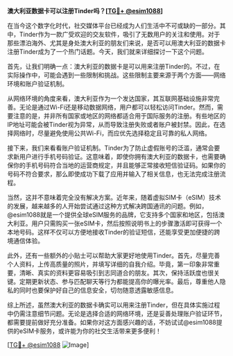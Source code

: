 **澳大利亚数据卡可以注册Tinder吗？[[TG💪+ @esim1088](https://t.me/s/esim1088)]**

在当今这个数字化时代，社交媒体平台已经成为人们生活中不可或缺的一部分。其中，Tinder作为一款广受欢迎的交友软件，吸引了无数用户的关注和使用。对于那些漂泊海外、尤其是身处澳大利亚的朋友们来说，是否可以用澳大利亚的数据卡注册Tinder成为了一个热门话题。今天，我们就来详细探讨一下这个问题。

首先，让我们明确一点：澳大利亚的数据卡是可以用来注册Tinder的。不过，在实际操作中，可能会遇到一些限制和挑战。这些限制主要来源于两个方面——网络环境和账户验证机制。

从网络环境的角度来看，澳大利亚作为一个发达国家，其互联网基础设施非常完善。无论是通过Wi-Fi还是移动数据网络，用户都可以轻松访问Tinder。然而，需要注意的是，并非所有国家或地区的网络都适合用于国际服务的注册。有些地区的IP地址可能会被Tinder视为异常，从而导致注册失败或者账户被封禁。因此，在选择网络时，尽量避免使用公共Wi-Fi，而应优先选择稳定且可靠的私人网络。

接下来，我们来看看账户验证机制。Tinder为了防止虚假账号的泛滥，通常会要求新用户进行手机号码验证。这意味着，即使你拥有澳大利亚的数据卡，也需要确保你的手机号码符合当地的运营商规定，并且能够正常接收短信验证码。如果你的号码不符合要求，那么即使成功下载了应用并输入了相关信息，也无法完成注册流程。

当然，这并不意味着完全没有解决方案。近年来，随着虚拟SIM卡（eSIM）技术的发展，越来越多的人开始尝试通过这种方式解决跨国通讯的问题。例如，@esim1088就是一个提供全球eSIM服务的品牌，它支持多个国家和地区，包括澳大利亚。用户只需购买一张eSIM卡，然后按照说明书上的步骤激活即可获得一个本地号码。这样不仅可以方便地接收Tinder的验证短信，还能享受更加便捷的跨境通信体验。

此外，还有一些额外的小贴士可以帮助大家更好地使用Tinder。首先，尽量完善个人资料，上传高质量的照片，并填写详细的自我介绍。毕竟，第一印象非常重要，清晰、真实的资料更容易吸引到志同道合的朋友。其次，保持活跃度也很关键。定期更新状态、参与匹配聊天等行为都能提高你的曝光率。最后，尊重他人隐私的同时也要保护好自己的信息安全，切勿随意透露敏感信息。

综上所述，虽然澳大利亚的数据卡确实可以用来注册Tinder，但在具体实施过程中仍需注意细节问题。无论是选择合适的网络环境，还是妥善处理账户验证环节，都需要提前做好充分准备。如果你对这方面感兴趣的话，不妨试试@esim1088提供的eSIM卡服务，或许能为你的社交生活带来更多便利！

[[TG💪+ @esim1088](https://t.me/s/esim1088) ![Image](https://i.postimg.cc/4NQfJmqS/Snipaste-2025-05-13-00-14-12.png)]